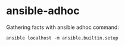# ansible-adhoc

Gathering facts with ansible adhoc command:
```
ansible localhost -m ansible.builtin.setup
```
